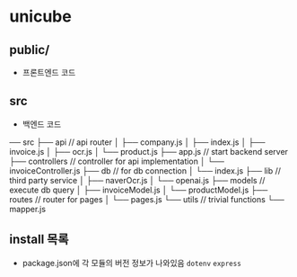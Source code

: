 # unicube

## public/
- 프론트엔드 코드

## src
- 백엔드 코드

── src
    ├── api                // api router
    │   ├── company.js
    │   ├── index.js
    │   ├── invoice.js
    │   ├── ocr.js
    │   └── product.js
    ├── app.js            // start backend server
    ├── controllers       // controller for api implementation
    │   └── invoiceController.js
    ├── db                // for db connection
    │   └── index.js
    ├── lib               // third party service
    │   ├── naverOcr.js
    │   └── openai.js
    ├── models            // execute db query
    │   ├── invoiceModel.js
    │   └── productModel.js
    ├── routes            // router for pages
    │   └── pages.js
    └── utils             // trivial functions
        └── mapper.js
## install 목록
- package.json에 각 모듈의 버전 정보가 나와있음
`dotenv` `express`
